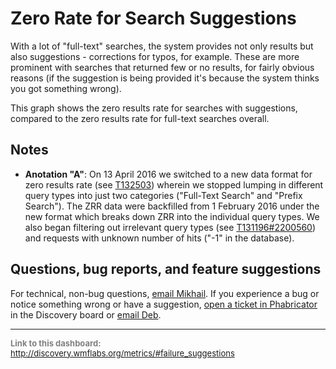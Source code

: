 Zero Rate for Search Suggestions
=======

With a lot of "full-text" searches, the system provides not only results but also suggestions - corrections for typos, for example. These are more prominent with searches that returned few or no results, for fairly obvious reasons (if the suggestion is being provided it's because the system thinks you got something wrong).

This graph shows the zero results rate for searches with suggestions, compared to the zero results rate for full-text searches overall.

Notes
------

* __Anotation "A"__: On 13 April 2016 we switched to a new data format for zero results rate (see [T132503](https://phabricator.wikimedia.org/T132503)) wherein we stopped lumping in different query types into just two categories ("Full-Text Search" and "Prefix Search"). The ZRR data were backfilled from 1 February 2016 under the new format which breaks down ZRR into the individual query types. We also began filtering out irrelevant query types (see [T131196#2200560](https://phabricator.wikimedia.org/T131196#2200560)) and requests with unknown number of hits ("-1" in the database).

Questions, bug reports, and feature suggestions
------
For technical, non-bug questions, [email Mikhail](mailto:mpopov@wikimedia.org?subject=Dashboard%20Question). If you experience a bug or notice something wrong or have a suggestion, [open a ticket in Phabricator](https://phabricator.wikimedia.org/maniphest/task/create/?projects=Discovery) in the Discovery board or [email Deb](mailto:deb@wikimedia.org?subject=Dashboard%20Question).

<hr style="border-color: gray;">
<p style="font-size: small; color: gray;">
  <strong>Link to this dashboard:</strong>
  <a href="http://discovery.wmflabs.org/metrics/#failure_suggestions">
    http://discovery.wmflabs.org/metrics/#failure_suggestions
  </a>
</p>
